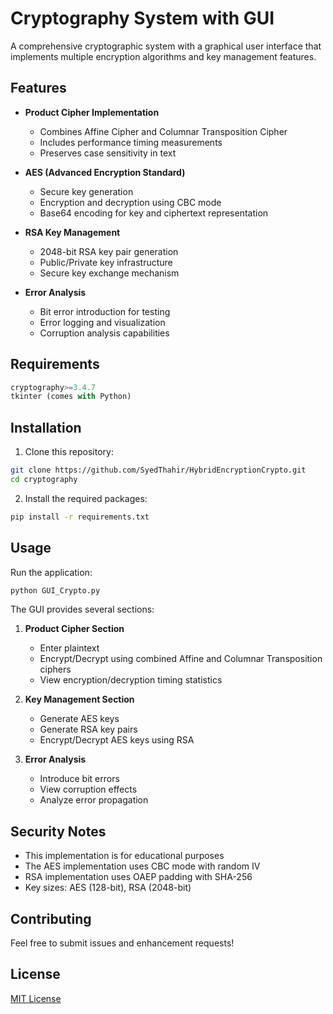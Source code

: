 # Cryptography System with GUI

A comprehensive cryptographic system with a graphical user interface that implements multiple encryption algorithms and key management features.

## Features

- **Product Cipher Implementation**
  - Combines Affine Cipher and Columnar Transposition Cipher
  - Includes performance timing measurements
  - Preserves case sensitivity in text

- **AES (Advanced Encryption Standard)**
  - Secure key generation
  - Encryption and decryption using CBC mode
  - Base64 encoding for key and ciphertext representation

- **RSA Key Management**
  - 2048-bit RSA key pair generation
  - Public/Private key infrastructure
  - Secure key exchange mechanism

- **Error Analysis**
  - Bit error introduction for testing
  - Error logging and visualization
  - Corruption analysis capabilities

## Requirements

```python
cryptography>=3.4.7
tkinter (comes with Python)
```

## Installation

1. Clone this repository:
```bash
git clone https://github.com/SyedThahir/HybridEncryptionCrypto.git
cd cryptography
```

2. Install the required packages:
```bash
pip install -r requirements.txt
```

## Usage

Run the application:
```bash
python GUI_Crypto.py
```

The GUI provides several sections:

1. **Product Cipher Section**
   - Enter plaintext
   - Encrypt/Decrypt using combined Affine and Columnar Transposition ciphers
   - View encryption/decryption timing statistics

2. **Key Management Section**
   - Generate AES keys
   - Generate RSA key pairs
   - Encrypt/Decrypt AES keys using RSA

3. **Error Analysis**
   - Introduce bit errors
   - View corruption effects
   - Analyze error propagation

## Security Notes

- This implementation is for educational purposes
- The AES implementation uses CBC mode with random IV
- RSA implementation uses OAEP padding with SHA-256
- Key sizes: AES (128-bit), RSA (2048-bit)

## Contributing

Feel free to submit issues and enhancement requests!

## License

[MIT License](LICENSE) 